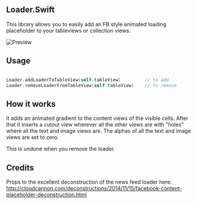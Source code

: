 ## Loader.Swift 

This library allows you to easily add an FB style animated loading placeholder to your tableviews or collection views.

![Preview](http://g.recordit.co/xAV7KP5lCz.gif)

## Usage

```swift

Loader.addLoaderToTableView(self.tableView) 		// to add 
Loader.removeLoaderFromTableView(self.tableView)	// to remove

```

## How it works

It adds an animated gradient to the content views of the visible cells. After that it inserts a cutout view wherever all the other views are with "holes" where all the text and image views are. The alphas of all the text and image views are set to zero.

This is undone when you remove the loader.

## Credits

Props to the excellent deconstruction of the news feed loader here:
http://cloudcannon.com/deconstructions/2014/11/15/facebook-content-placeholder-deconstruction.html
